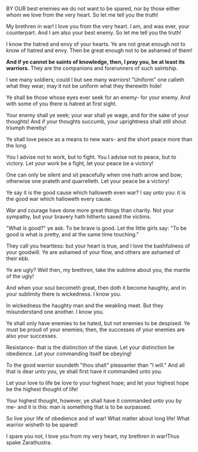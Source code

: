 BY OUR best enemies we do not want to be spared, nor by those either whom we love from the very heart. So let me tell you the truth!

My brethren in war! I love you from the very heart. I am, and was ever, your counterpart. And I am also your best enemy. So let me tell you the truth!

I know the hatred and envy of your hearts. Ye are not great enough not to know of hatred and envy. Then be great enough not to be ashamed of them!

**And if ye cannot be saints of knowledge, then, I pray you, be at least its warriors.** They are the companions and forerunners of such saintship.

I see many soldiers; could I but see many warriors! "Uniform" one calleth what they wear; may it not be uniform what they therewith hide!

Ye shall be those whose eyes ever seek for an enemy- for your enemy. And with some of you there is hatred at first sight.

Your enemy shall ye seek; your war shall ye wage, and for the sake of your thoughts! And if your thoughts succumb, your uprightness shall still shout triumph thereby!

Ye shall love peace as a means to new wars- and the short peace more than the long.

You I advise not to work, but to fight. You I advise not to peace, but to victory. Let your work be a fight, let your peace be a victory!

One can only be silent and sit peacefully when one hath arrow and bow; otherwise one prateth and quarrelleth. Let your peace be a victory!

Ye say it is the good cause which halloweth even war? I say unto you: it is the good war which halloweth every cause.

War and courage have done more great things than charity. Not your sympathy, but your bravery hath hitherto saved the victims.

"What is good?" ye ask. To be brave is good. Let the little girls say: "To be good is what is pretty, and at the same time touching."

They call you heartless: but your heart is true, and I love the bashfulness of your goodwill. Ye are ashamed of your flow, and others are ashamed of their ebb.

Ye are ugly? Well then, my brethren, take the sublime about you, the mantle of the ugly!

And when your soul becometh great, then doth it become haughty, and in your sublimity there is wickedness. I know you.

In wickedness the haughty man and the weakling meet. But they misunderstand one another. I know you.

Ye shall only have enemies to be hated, but not enemies to be despised. Ye must be proud of your enemies; then, the successes of your enemies are also your successes.

Resistance- that is the distinction of the slave. Let your distinction be obedience. Let your commanding itself be obeying!

To the good warrior soundeth "thou shalt" pleasanter than "I will." And all that is dear unto you, ye shall first have it commanded unto you.

Let your love to life be love to your highest hope; and let your highest hope be the highest thought of life!

Your highest thought, however, ye shall have it commanded unto you by me- and it is this: man is something that is to be surpassed.

So live your life of obedience and of war! What matter about long life! What warrior wisheth to be spared!

I spare you not, I love you from my very heart, my brethren in war!Thus spake Zarathustra.
